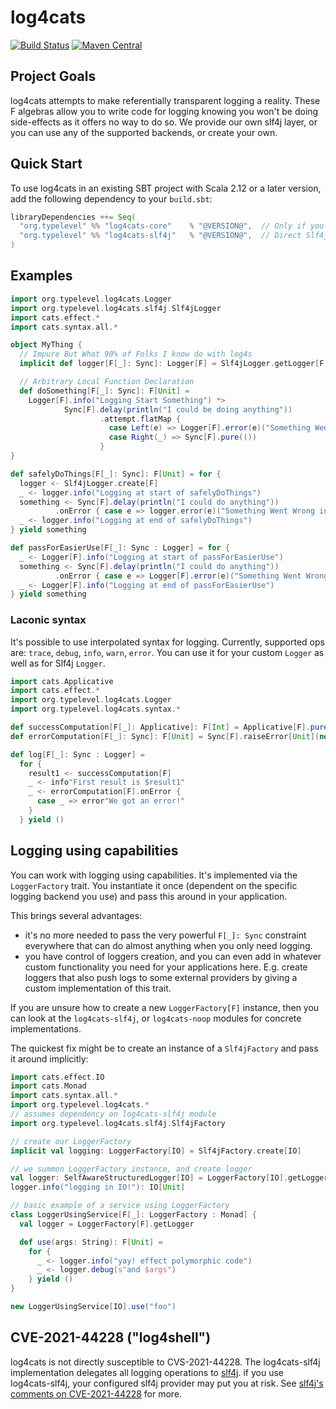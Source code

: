 # log4cats

[![Build Status](https://github.com/typelevel/log4cats/workflows/Continuous%20Integration/badge.svg?branch=main)](https://github.com/typelevel/log4cats/actions?query=branch%3Amain+workflow%3A%22Continuous+Integration%22) [![Maven Central](https://maven-badges.herokuapp.com/maven-central/org.typelevel/log4cats-core_2.12/badge.svg)](https://maven-badges.herokuapp.com/maven-central/org.typelevel/log4cats-core_2.12)

## Project Goals

log4cats attempts to make referentially transparent logging a reality. These F algebras allow you to write
code for logging knowing you won't be doing side-effects as it offers no way to do so. We provide our own slf4j layer,
or you can use any of the supported backends, or create your own.

## Quick Start

To use log4cats in an existing SBT project with Scala 2.12 or a later version, add the following dependency to your
`build.sbt`:

```scala
libraryDependencies ++= Seq(
  "org.typelevel" %% "log4cats-core"    % "@VERSION@",  // Only if you want to Support Any Backend
  "org.typelevel" %% "log4cats-slf4j"   % "@VERSION@",  // Direct Slf4j Support - Recommended
)
```

## Examples

```scala mdoc
import org.typelevel.log4cats.Logger
import org.typelevel.log4cats.slf4j.Slf4jLogger
import cats.effect.*
import cats.syntax.all.*  

object MyThing {
  // Impure But What 90% of Folks I know do with log4s
  implicit def logger[F[_]: Sync]: Logger[F] = Slf4jLogger.getLogger[F]

  // Arbitrary Local Function Declaration
  def doSomething[F[_]: Sync]: F[Unit] =
    Logger[F].info("Logging Start Something") *>
            Sync[F].delay(println("I could be doing anything"))
                    .attempt.flatMap {
                      case Left(e) => Logger[F].error(e)("Something Went Wrong")
                      case Right(_) => Sync[F].pure(())
                    }
}

def safelyDoThings[F[_]: Sync]: F[Unit] = for {
  logger <- Slf4jLogger.create[F]
  _ <- logger.info("Logging at start of safelyDoThings")
  something <- Sync[F].delay(println("I could do anything"))
          .onError { case e => logger.error(e)("Something Went Wrong in safelyDoThings") }
  _ <- logger.info("Logging at end of safelyDoThings")
} yield something

def passForEasierUse[F[_]: Sync : Logger] = for {
  _ <- Logger[F].info("Logging at start of passForEasierUse")
  something <- Sync[F].delay(println("I could do anything"))
          .onError { case e => Logger[F].error(e)("Something Went Wrong in passForEasierUse") }
  _ <- Logger[F].info("Logging at end of passForEasierUse")
} yield something
```

### Laconic syntax

It's possible to use interpolated syntax for logging.
Currently, supported ops are: `trace`, `debug`, `info`, `warn`, `error`.
You can use it for your custom `Logger` as well as for Slf4j `Logger`.

```scala mdoc
import cats.Applicative
import cats.effect.*
import org.typelevel.log4cats.Logger
import org.typelevel.log4cats.syntax.*

def successComputation[F[_]: Applicative]: F[Int] = Applicative[F].pure(1)
def errorComputation[F[_]: Sync]: F[Unit] = Sync[F].raiseError[Unit](new Throwable("Sorry!"))

def log[F[_]: Sync : Logger] =
  for {
    result1 <- successComputation[F]
    _ <- info"First result is $result1"
    _ <- errorComputation[F].onError {
      case _ => error"We got an error!"
    }
  } yield ()
```

## Logging using capabilities

You can work with logging using capabilities. It's implemented via the `LoggerFactory` trait. 
You instantiate it once (dependent on the specific logging backend you use) 
and pass this around in your application.

This brings several advantages:

* it's no more needed to pass the very powerful `F[_]: Sync` constraint everywhere 
  that can do almost anything when you only need logging.
* you have control of loggers creation, and you can even add in whatever custom 
  functionality you need for your applications here. E.g. create loggers that also push logs 
  to some external providers by giving a custom implementation of this trait.

If you are unsure how to create a new `LoggerFactory[F]` instance, then you can look at the `log4cats-slf4j`,
or `log4cats-noop` modules for concrete implementations.

The quickest fix might be to create an instance of a `Slf4jFactory` and pass it around implicitly:

```scala mdoc:reset:silent
import cats.effect.IO
import cats.Monad
import cats.syntax.all.*
import org.typelevel.log4cats.*
// assumes dependency on log4cats-slf4j module
import org.typelevel.log4cats.slf4j.Slf4jFactory

// create our LoggerFactory
implicit val logging: LoggerFactory[IO] = Slf4jFactory.create[IO]

// we summon LoggerFactory instance, and create logger
val logger: SelfAwareStructuredLogger[IO] = LoggerFactory[IO].getLogger
logger.info("logging in IO!"): IO[Unit]

// basic example of a service using LoggerFactory
class LoggerUsingService[F[_]: LoggerFactory : Monad] {
  val logger = LoggerFactory[F].getLogger

  def use(args: String): F[Unit] =
    for {
      _ <- logger.info("yay! effect polymorphic code")
      _ <- logger.debug(s"and $args")
    } yield ()
}

new LoggerUsingService[IO].use("foo")
```

## CVE-2021-44228 ("log4shell")

log4cats is not directly susceptible to CVS-2021-44228.  The
log4cats-slf4j implementation delegates all logging operations to
[slf4j][slf4j].  if you use log4cats-slf4j, your configured slf4j
provider may put you at risk.  See [slf4j's comments on
CVE-2021-44228][slf4j-log4shell] for more.

[slf4j]: https://www.slf4j.org/
[slf4j-log4shell]: https://www.slf4j.org/log4shell.html
